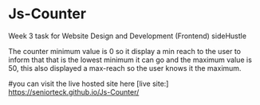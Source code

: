# Js-Counter
Week 3 task for Website Design and Development (Frontend) sideHustle

The counter minimum value is 0 so it display a min reach to the user to inform that that is the lowest minimum it can go 
and the maximum value is 50, this also displayed a max-reach so the user knows it the maximum.


#you can visit the live hosted site here
[live site:] https://seniorteck.github.io/Js-Counter/
